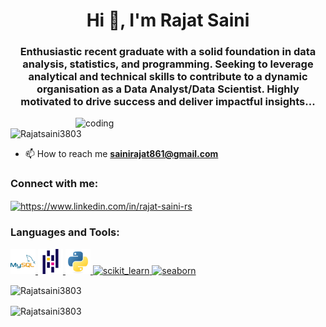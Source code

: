 <h1 align="center">Hi 👋, I'm Rajat Saini</h1>
<h3 align="center">Enthusiastic recent graduate with a solid foundation in data analysis, statistics, and programming. Seeking to leverage analytical and technical skills to contribute to a dynamic organisation as a Data Analyst/Data Scientist. Highly motivated to drive success and deliver impactful insights...</h3>

<img align="right" alt="coding" width="400"
    src="https://www.careerguide.com/career/wp-content/uploads/2021/02/EU-code-week_GIF.gif">

<p align="left"> <img
        src="https://komarev.com/ghpvc/?username=Rajatsaini3803&label=Profile%20views&color=0e75b6&style=flat"
        alt="Rajatsaini3803" /> </p>

- 📫 How to reach me **sainirajat861@gmail.com**

<h3 align="left">Connect with me:</h3>
<p align="left">
    <a href="https://www.linkedin.com/in/rajat-saini-rs" target="blank"><img align="center"
            src="https://raw.githubusercontent.com/rahuldkjain/github-profile-readme-generator/master/src/images/icons/Social/linked-in-alt.svg"
            alt="https://www.linkedin.com/in/rajat-saini-rs" height="30" width="40" /></a>
</p>

<h3 align="left">Languages and Tools:</h3>
<p align="left"> <a href="https://www.mysql.com/" target="_blank" rel="noreferrer"> <img src="https://raw.githubusercontent.com/devicons/devicon/master/icons/mysql/mysql-original-wordmark.svg" alt="mysql" width="40" height="40"/> </a> <a href="https://pandas.pydata.org/" target="_blank" rel="noreferrer"> <img src="https://raw.githubusercontent.com/devicons/devicon/2ae2a900d2f041da66e950e4d48052658d850630/icons/pandas/pandas-original.svg" alt="pandas" width="40" height="40"/> </a> <a href="https://www.python.org" target="_blank" rel="noreferrer"> <img src="https://raw.githubusercontent.com/devicons/devicon/master/icons/python/python-original.svg" alt="python" width="40" height="40"/> </a> <a href="https://scikit-learn.org/" target="_blank" rel="noreferrer"> <img src="https://upload.wikimedia.org/wikipedia/commons/0/05/Scikit_learn_logo_small.svg" alt="scikit_learn" width="40" height="40"/> </a> <a href="https://seaborn.pydata.org/" target="_blank" rel="noreferrer"> <img src="https://seaborn.pydata.org/_images/logo-mark-lightbg.svg" alt="seaborn" width="40" height="40"/> </a> </p>

<p><img align="center"
        src="https://github-readme-stats.vercel.app/api/top-langs?username=Rajatsaini3803&show_icons=true&locale=en&layout=compact"
        alt="Rajatsaini3803" /></p>

<p><img align="center" src="https://github-readme-streak-stats.herokuapp.com/?user=Rajatsaini3803&"
        alt="Rajatsaini3803" /></p>
